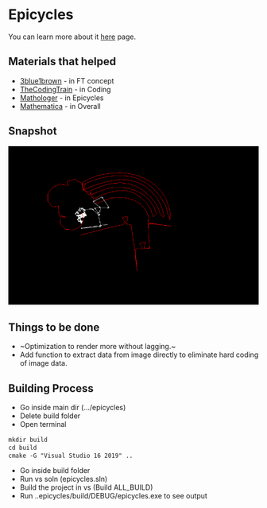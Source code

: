 # Epicycles
You can learn more about it [here](https://efyang.dev/media/documents/efyang_KAM_Paper_Approximating_Images_with_Epicycles.pdf) page.

## Materials that helped
* [3blue1brown](https://www.youtube.com/watch?v=spUNpyF58BY) - in FT concept
* [TheCodingTrain](https://www.youtube.com/watch?v=7_vKzcgpfvU&t=1298s) - in Coding
* [Mathologer](https://www.youtube.com/watch?v=qS4H6PEcCCA) - in Epicycles
* [Mathematica](https://mathematica.stackexchange.com/questions/171755/how-can-i-draw-a-homer-with-epicycloids) - in Overall

## Snapshot
![alt tag](https://github.com/AchyutBurlakoti/epicycles/blob/master/epicycles.png)

## Things to be done
* ~Optimization to render more without lagging.~
* Add function to extract data from image directly to eliminate hard coding of image data.

## Building Process
* Go inside main dir (.../epicycles)
* Delete build folder
* Open terminal
```
mkdir build
cd build
cmake -G "Visual Studio 16 2019" ..
```
* Go inside build folder
* Run vs soln (epicycles.sln)
* Build the project in vs (Build ALL_BUILD)
* Run ..epicycles/build/DEBUG/epicycles.exe to see output
